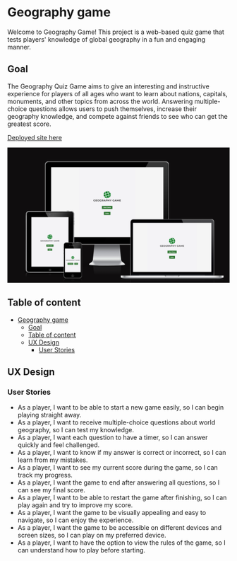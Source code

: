 # Geography game

Welcome to Geography Game! This project is a web-based quiz game that tests players' knowledge of global geography in a fun and engaging manner.

## Goal

The Geography Quiz Game aims to give an interesting and instructive experience for players of all ages who want to learn about nations, capitals, monuments, and other topics from across the world. Answering multiple-choice questions allows users to push themselves, increase their geography knowledge, and compete against friends to see who can get the greatest score.



[Deployed site here](<https://capricornog.github.io/Geography-game/>)

![Am I Responsive Screenshot](./assets/images/image.png)

## Table of content
- [Geography game](#geography-game)
  - [Goal](#goal)
  - [Table of content](#table-of-content)
  - [UX Design](#ux-design)
    - [User Stories](#user-stories)


## UX Design
### User Stories
- As a player, I want to be able to start a new game easily, so I can begin playing straight away.
- As a player, I want to receive multiple-choice questions about world geography, so I can test my knowledge.
- As a player, I want each question to have a timer, so I can answer quickly and feel challenged.
- As a player, I want to know if my answer is correct or incorrect, so I can learn from my mistakes.
- As a player, I want to see my current score during the game, so I can track my progress.
- As a player, I want the game to end after answering all questions, so I can see my final score.
- As a player, I want to be able to restart the game after finishing, so I can play again and try to improve my score.
- As a player, I want the game to be visually appealing and easy to navigate, so I can enjoy the experience.
- As a player, I want the game to be accessible on different devices and screen sizes, so I can play on my preferred device.
- As a player, I want to have the option to view the rules of the game, so I can understand how to play before starting.
